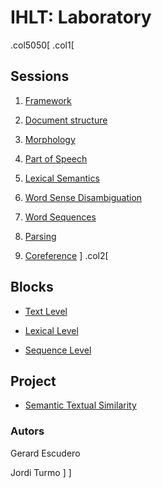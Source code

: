 # IHLT: Laboratory

.col5050[
.col1[
## Sessions

1. [Framework](s1/index.html)

2. [Document structure](s2/index.html)

3. [Morphology](s3/index.html)

4. [Part of Speech](s4/index.html)

5. [Lexical Semantics](s5/index.html)

6. [Word Sense Disambiguation](s6/index.html)

7. [Word Sequences](s7/index.html)

8. [Parsing](s8/index.html)

9. [Coreference](s9/index.html)
]
.col2[
## Blocks

* [Text Level](b1/index.html)

* [Lexical Level](b2/index.html)

* [Sequence Level](b3/index.html)

## Project

* [Semantic Textual Similarity](sts/index.html)

### Autors

Gerard Escudero

Jordi Turmo
]
]
